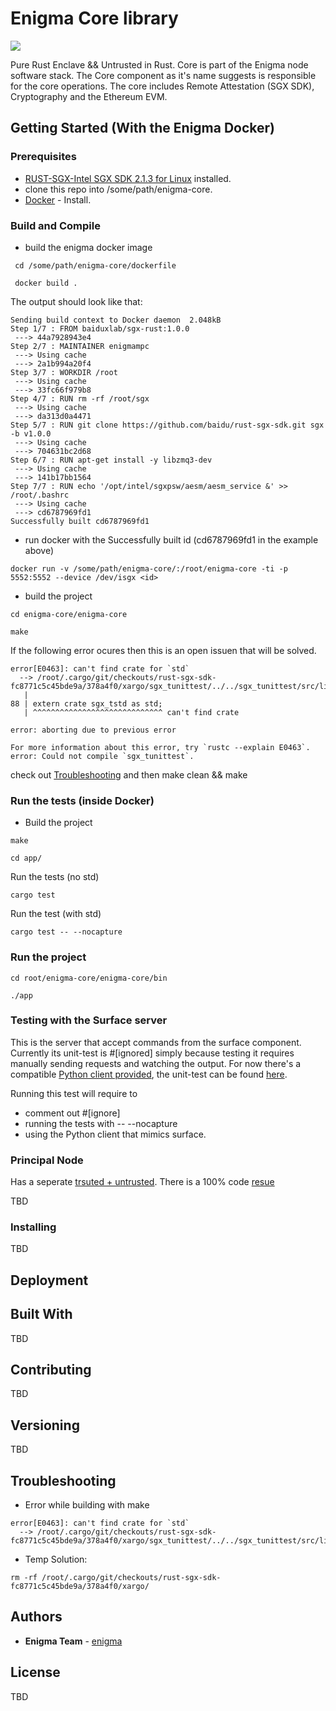 # Enigma Core library 

<img src="https://drone.enigma.co/api/badges/enigmampc/enigma-core/status.svg?branch=develop" />

Pure Rust Enclave && Untrusted in Rust. 
Core is part of the Enigma node software stack. The Core component as it's name suggests is responsible for the core operations. The core includes Remote Attestation (SGX SDK), Cryptography and the Ethereum EVM.

## Getting Started (With the Enigma Docker)

### Prerequisites

* [RUST-SGX-Intel SGX SDK 2.1.3 for Linux](https://github.com/baidu/rust-sgx-sdk) installed.
* clone this repo into /some/path/enigma-core.
* [Docker](https://docs.docker.com/install) - Install.

### Build and Compile 

* build the enigma docker image

```
 cd /some/path/enigma-core/dockerfile
```
```
 docker build .
```

The output should look like that: 

```
Sending build context to Docker daemon  2.048kB
Step 1/7 : FROM baiduxlab/sgx-rust:1.0.0
 ---> 44a7928943e4
Step 2/7 : MAINTAINER enigmampc
 ---> Using cache
 ---> 2a1b994a20f4
Step 3/7 : WORKDIR /root
 ---> Using cache
 ---> 33fc66f979b8
Step 4/7 : RUN rm -rf /root/sgx
 ---> Using cache
 ---> da313d0a4471
Step 5/7 : RUN git clone https://github.com/baidu/rust-sgx-sdk.git sgx -b v1.0.0
 ---> Using cache
 ---> 704631bc2d68
Step 6/7 : RUN apt-get install -y libzmq3-dev
 ---> Using cache
 ---> 141b17bb1564
Step 7/7 : RUN echo '/opt/intel/sgxpsw/aesm/aesm_service &' >> /root/.bashrc
 ---> Using cache
 ---> cd6787969fd1
Successfully built cd6787969fd1
```
* run docker with the Successfully built id (cd6787969fd1 in the example above)

```
docker run -v /some/path/enigma-core/:/root/enigma-core -ti -p 5552:5552 --device /dev/isgx <id>
```

* build the project 

```
cd enigma-core/enigma-core
```
```
make 
```

If the following error ocures then this is an open issuen that will be solved.

```
error[E0463]: can't find crate for `std`
  --> /root/.cargo/git/checkouts/rust-sgx-sdk-fc8771c5c45bde9a/378a4f0/xargo/sgx_tunittest/../../sgx_tunittest/src/lib.rs:88:1
   |
88 | extern crate sgx_tstd as std;
   | ^^^^^^^^^^^^^^^^^^^^^^^^^^^^^ can't find crate

error: aborting due to previous error

For more information about this error, try `rustc --explain E0463`.
error: Could not compile `sgx_tunittest`.
```
check out [Troubleshooting](https://github.com/enigmampc/enigma-core/tree/develop#troubleshooting) and then make clean && make

 
### Run the tests (inside Docker)

* Build the project 
```
make
``` 
```
cd app/
```
Run the tests (no std)
```
cargo test
```
Run the test (with std)
```
cargo test -- --nocapture
```

### Run the project

```
cd root/enigma-core/enigma-core/bin
```

```
./app
```
### Testing with the Surface server

This is the server that accept commands from the surface component. 
Currently its unit-test is #[ignored] simply because testing it requires manually sending requests and watching the output. 
For now there's a compatible [Python client provided](https://github.com/enigmampc/enigma-core/tree/develop/enigma-core/app/tests/surface_listener),
the unit-test can be found [here](https://github.com/enigmampc/enigma-core/blob/246dc727f3e5d54ffe039b0b880b7bfecbcd1d8e/enigma-core/app/src/networking/surface_server.rs#L152).

Running this test will require to 
* comment out #[ignore]
* running the tests with -- --nocapture
* using the Python client that mimics surface.

### Principal Node 

Has a seperate [trsuted + untrusted](https://github.com/enigmampc/enigma-core/tree/develop/enigma-principal). 
There is a 100% code [resue](https://github.com/enigmampc/enigma-core/tree/develop/enigma-tools-t)

TBD

### Installing

TBD  


## Deployment


## Built With

TBD

## Contributing

TBD 

## Versioning

TBD 

## Troubleshooting

* Error while building with make 
```
error[E0463]: can't find crate for `std`
  --> /root/.cargo/git/checkouts/rust-sgx-sdk-fc8771c5c45bde9a/378a4f0/xargo/sgx_tunittest/../../sgx_tunittest/src/lib.rs:88:1
```
* Temp Solution: 
```
rm -rf /root/.cargo/git/checkouts/rust-sgx-sdk-fc8771c5c45bde9a/378a4f0/xargo/
```
## Authors

* **Enigma Team** - [enigma](https://enigma.co/)

## License

TBD
